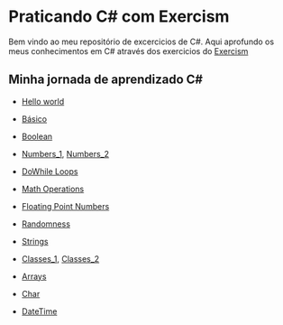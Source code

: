 # Praticando C# com Exercism

Bem vindo ao meu repositório de excercicios de C#.
Aqui aprofundo os meus conhecimentos em C# através dos exercicios do [Exercism](https://exercism.org/)


## Minha jornada de aprendizado C#

* [Hello world](https://github.com/nogueiraDani/PracticingCSharp-Exercism/tree/main/hello-world)
  
* [Básico](https://github.com/nogueiraDani/PracticingCSharp-Exercism/tree/main/lucians-luscious-lasagna)
  
* [Boolean](https://github.com/nogueiraDani/PracticingCSharp-Exercism/tree/main/annalyns-infiltration)

* [Numbers_1](https://github.com/nogueiraDani/PracticingCSharp-Exercism/tree/main/cars-assemble), [Numbers_2](https://github.com/nogueiraDani/PracticingCSharp-Exercism/tree/main/leap)

* [DoWhile Loops](https://github.com/nogueiraDani/PracticingCSharp-Exercism/tree/main/eliuds-eggs)

* [Math Operations](https://github.com/nogueiraDani/PracticingCSharp-Exercism/tree/main/difference-of-squares)

* [Floating Point Numbers](https://github.com/nogueiraDani/PracticingCSharp-Exercism/tree/main/interest-is-interesting)

* [Randomness](https://github.com/nogueiraDani/PracticingCSharp-Exercism/tree/main/roll-the-die)
  
* [Strings](https://github.com/nogueiraDani/PracticingCSharp-Exercism/tree/main/log-levels)

* [Classes_1](https://github.com/nogueiraDani/PracticingCSharp-Exercism/tree/main/elons-toys), [Classes_2](https://github.com/nogueiraDani/PracticingCSharp-Exercism/tree/main/need-for-speed)

* [Arrays](https://github.com/nogueiraDani/PracticingCSharp-Exercism/tree/main/bird-watcher)

* [Char](https://github.com/nogueiraDani/PracticingCSharp-Exercism/tree/main/squeaky-clean)

* [DateTime](https://github.com/nogueiraDani/PracticingCSharp-Exercism/tree/main/booking-up-for-beauty)